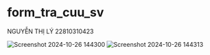 # form_tra_cuu_sv
NGUYỄN THỊ LÝ 22810310423

![Screenshot 2024-10-26 144300](https://github.com/user-attachments/assets/1b7212c2-34e9-4816-94bc-6713ec2d8432)
![Screenshot 2024-10-26 144313](https://github.com/user-attachments/assets/3affa582-2151-4a56-baa2-8656fc57c3ff)
